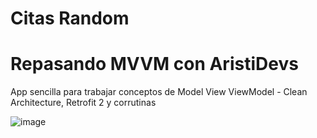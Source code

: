 # Citas Random

# Repasando MVVM con AristiDevs
App sencilla para trabajar conceptos de Model View ViewModel - Clean Architecture, Retrofit 2 y corrutinas


![image](https://github.com/chimydevs/MVVM_Practice/assets/79487697/7a8c43e5-13cc-4279-b424-f9fc9b86d5dc)
